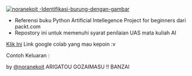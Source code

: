 [![noranekoit -Identifikasi-burung-dengan-gambar](https://img.shields.io/static/v1?label=noranekoit&message=Identifikasi-burung-dengan-gambar&color=blue&logo=github)](https://github.com/noranekoit/Learn-Android-Jetpack-Pro "Go to GitHub repo")

- Referensi buku Python Artificial Intellegence Project for beginners dari packt.com
- Repostory ini untuk memenuhi syarat penilaian UAS mata kuliah AI 

[Klik Ini](https://colab.research.google.com/drive/1CJocW3kJ0pp6YKxPY7Zu5YdUTsf-IpJv?usp=sharing) Link google colab yang mau kepoin :v

Contoh Keluaran : 



by [@noranekoit](https://github.com/noranekoit) 
ARIGATOU GOZAIMASU !! BANZAI 
 
